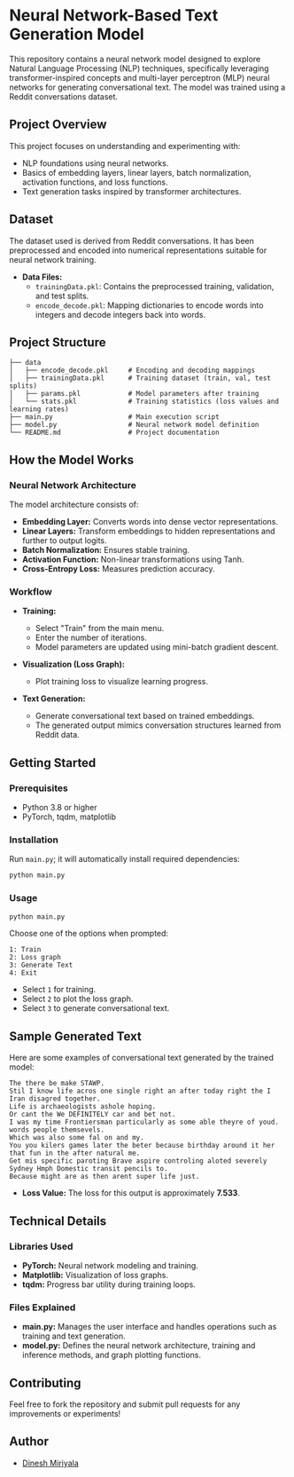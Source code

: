 # Neural Network-Based Text Generation Model

This repository contains a neural network model designed to explore Natural Language Processing (NLP) techniques, specifically leveraging transformer-inspired concepts and multi-layer perceptron (MLP) neural networks for generating conversational text. The model was trained using a Reddit conversations dataset.

## Project Overview
This project focuses on understanding and experimenting with:

- NLP foundations using neural networks.
- Basics of embedding layers, linear layers, batch normalization, activation functions, and loss functions.
- Text generation tasks inspired by transformer architectures.

## Dataset
The dataset used is derived from Reddit conversations. It has been preprocessed and encoded into numerical representations suitable for neural network training.

- **Data Files:**
  - `trainingData.pkl`: Contains the preprocessed training, validation, and test splits.
  - `encode_decode.pkl`: Mapping dictionaries to encode words into integers and decode integers back into words.

## Project Structure
```
├── data
│   ├── encode_decode.pkl     # Encoding and decoding mappings
│   ├── trainingData.pkl      # Training dataset (train, val, test splits)
│   ├── params.pkl            # Model parameters after training
│   └── stats.pkl             # Training statistics (loss values and learning rates)
├── main.py                   # Main execution script
├── model.py                  # Neural network model definition
└── README.md                 # Project documentation
```

## How the Model Works

### Neural Network Architecture
The model architecture consists of:

- **Embedding Layer:** Converts words into dense vector representations.
- **Linear Layers:** Transform embeddings to hidden representations and further to output logits.
- **Batch Normalization:** Ensures stable training.
- **Activation Function:** Non-linear transformations using Tanh.
- **Cross-Entropy Loss:** Measures prediction accuracy.

### Workflow
- **Training:**  
  - Select "Train" from the main menu.
  - Enter the number of iterations.
  - Model parameters are updated using mini-batch gradient descent.

- **Visualization (Loss Graph):**  
  - Plot training loss to visualize learning progress.

- **Text Generation:**  
  - Generate conversational text based on trained embeddings.
  - The generated output mimics conversation structures learned from Reddit data.

## Getting Started

### Prerequisites
- Python 3.8 or higher
- PyTorch, tqdm, matplotlib

### Installation
Run `main.py`; it will automatically install required dependencies:
```bash
python main.py
```

### Usage
```bash
python main.py
```

Choose one of the options when prompted:
```
1: Train
2: Loss graph
3: Generate Text
4: Exit
```

- Select `1` for training.
- Select `2` to plot the loss graph.
- Select `3` to generate conversational text.

## Sample Generated Text

Here are some examples of conversational text generated by the trained model:

```
The there be make STAWP.
Stil I know life acros one single right an after today right the I Iran disagred together.
Life is archaeologists ashole hoping.
Or cant the We DEFINITELY car and bet not.
I was my time Frontiersman particularly as some able theyre of youd.
words people themsevels.
Which was also some fal on and my.
You you kilers games later the beter because birthday around it her that fun in the after natural me.
Get mis specific paroting Brave aspire controling aloted severely Sydney Hmph Domestic transit pencils to.
Because might are as then arent super life just.
```

- **Loss Value:** The loss for this output is approximately **7.533**.

## Technical Details

### Libraries Used
- **PyTorch:** Neural network modeling and training.
- **Matplotlib:** Visualization of loss graphs.
- **tqdm:** Progress bar utility during training loops.

### Files Explained
- **main.py:** Manages the user interface and handles operations such as training and text generation.
- **model.py:** Defines the neural network architecture, training and inference methods, and graph plotting functions.

## Contributing
Feel free to fork the repository and submit pull requests for any improvements or experiments!

## Author
- [Dinesh Miriyala](https://github.com/dineshmiriyala)
